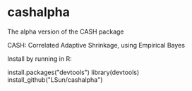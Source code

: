 # cashalpha

The alpha version of the CASH package

CASH: Correlated Adaptive Shrinkage, using Empirical Bayes

Install by running in R:

install.packages("devtools")
library(devtools)
install_github("LSun/cashalpha")
